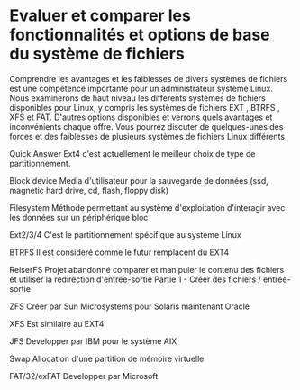 # Evaluer et comparer les fonctionnalités et options de base du système de fichiers

Comprendre les avantages et les faiblesses de divers systèmes de fichiers est une compétence importante pour un administrateur système Linux.
Nous examinerons de haut niveau les différents systèmes de fichiers disponibles pour Linux, y compris les systèmes de fichiers EXT , BTRFS , XFS et FAT.
D'autres options disponibles et verrons quels avantages et inconvénients chaque offre.
Vous pourrez discuter de quelques-unes des forces et des faiblesses de plusieurs systèmes de fichiers Linux différents.

Quick Answer 
Ext4 c'est actuellement le meilleur choix de type de partitionnement.

Block device
Media d'utilisateur pour la sauvegarde de données (ssd, magnetic hard drive, cd, flash, floppy disk)

Filesystem
Méthode permettant au système d'exploitation d'interagir avec les données sur un périphérique bloc

Ext2/3/4
C'est le partitionnement spécifique au système Linux

BTRFS
Il est consideré comme le futur remplacent du EXT4

ReiserFS
Projet abandonné comparer et manipuler le contenu des fichiers et utiliser la redirection d'entrée-sortie Partie 1 - Créer des fichiers / entrée-sortie

ZFS
Créer par Sun Microsystems pour Solaris maintenant Oracle

XFS
Est similaire au EXT4

JFS
Developper par IBM pour le système AIX

Swap
Allocation d'une partition de mémoire virtuelle

FAT/32/exFAT
Developper par Microsoft
